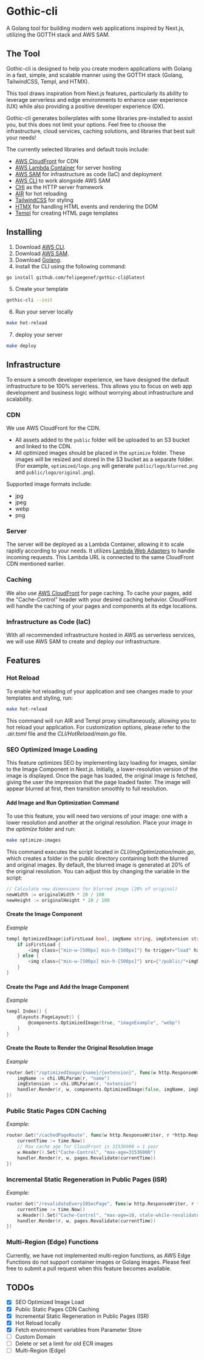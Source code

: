 # Gothic-cli

A Golang tool for building modern web applications inspired by Next.js, utilizing the GOTTH stack and AWS SAM.

## The Tool

Gothic-cli is designed to help you create modern applications with Golang in a fast, simple, and scalable manner using the GOTTH stack (Golang, TailwindCSS, Templ, and HTMX).

This tool draws inspiration from Next.js features, particularly its ability to leverage serverless and edge environments to enhance user experience (UX) while also providing a positive developer experience (DX).

Gothic-cli generates boilerplates with some libraries pre-installed to assist you, but this does not limit your options. Feel free to choose the infrastructure, cloud services, caching solutions, and libraries that best suit your needs!

The currently selected libraries and default tools include:

- [AWS CloudFront](https://aws.amazon.com/cloudfront/) for CDN
- [AWS Lambda Container](https://docs.aws.amazon.com/lambda/latest/dg/images-create.html) for server hosting
- [AWS SAM](https://docs.aws.amazon.com/serverless-application-model/latest/developerguide/install-sam-cli.html) for infrastructure as code (IaC) and deployment
- [AWS CLI](https://docs.aws.amazon.com/cli/latest/userguide/getting-started-install.html) to work alongside AWS SAM
- [CHI](https://go-chi.io) as the HTTP server framework
- [AIR](https://github.com/air-verse/air) for hot reloading
- [TailwindCSS](https://tailwindcss.com/) for styling
- [HTMX](https://htmx.org/) for handling HTML events and rendering the DOM
- [Templ](https://templ.guide/) for creating HTML page templates

## Installing

1. Download [AWS CLI](https://docs.aws.amazon.com/cli/latest/userguide/getting-started-install.html).
2. Download [AWS SAM](https://docs.aws.amazon.com/serverless-application-model/latest/developerguide/install-sam-cli.html).
3. Download [Golang](https://go.dev/doc/install).
4. Install the CLI using the following command:

```bash
go install github.com/felipegenef/gothic-cli@latest
```

5. Create your template

```bash
gothic-cli --init
```

6. Run your server locally

```bash
make hot-reload
```

7. deploy your server

```bash
make deploy
```

## Infrastructure

To ensure a smooth developer experience, we have designed the default infrastructure to be 100% serverless. This allows you to focus on web app development and business logic without worrying about infrastructure and scalability.

### CDN

We use AWS CloudFront for the CDN.

- All assets added to the `public` folder will be uploaded to an S3 bucket and linked to the CDN.
- All optimized images should be placed in the `optimize` folder. These images will be resized and stored in the S3 bucket as a separate folder. (For example, `optimized/logo.png` will generate `public/logo/blurred.png` and `public/logo/original.png`).

Supported image formats include:

- jpg
- jpeg
- webp
- png

### Server

The server will be deployed as a Lambda Container, allowing it to scale rapidly according to your needs. It utilizes [Lambda Web Adapters](https://github.com/awslabs/aws-lambda-web-adapter) to handle incoming requests. This Lambda URL is connected to the same CloudFront CDN mentioned earlier.

### Caching

We also use [AWS CloudFront](https://aws.amazon.com/cloudfront/) for page caching. To cache your pages, add the "Cache-Control" header with your desired caching behavior. CloudFront will handle the caching of your pages and components at its edge locations.

### Infrastructure as Code (IaC)

With all recommended infrastructure hosted in AWS as serverless services, we will use AWS SAM to create and deploy our infrastructure.

## Features

### Hot Reload

To enable hot reloading of your application and see changes made to your templates and styling, run:

```bash
make hot-reload
```

This command will run AIR and Templ proxy simultaneously, allowing you to hot reload your application. For customization options, please refer to the _.air.toml_ file and the _CLI/HotReload/main.go_ file.

### SEO Optimized Image Loading

This feature optimizes SEO by implementing lazy loading for images, similar to the Image Component in Next.js. Initially, a lower-resolution version of the image is displayed. Once the page has loaded, the original image is fetched, giving the user the impression that the page loaded faster. The image will appear blurred at first, then transition smoothly to full resolution.

#### Add Image and Run Optimization Command

To use this feature, you will need two versions of your image: one with a lower resolution and another at the original resolution. Place your image in the _optimize_ folder and run:

```bash
make optimize-images
```

This command executes the script located in _CLI/imgOptimization/main.go_, which creates a folder in the public directory containing both the blurred and original images. By default, the blurred image is generated at 20% of the original resolution. You can adjust this by changing the variable in the script:

```go
// Calculate new dimensions for blurred image (20% of original)
newWidth := originalWidth * 20 / 100
newHeight := originalHeight * 20 / 100
```

#### Create the Image Component

_Example_

```go
templ OptimizedImage(isFirstLoad bool, imgName string, imgExtension string) {
    if isFirstLoad {
        <img class={"min-w-[500px] min-h-[500px]"} hx-trigger="load" hx-swap="outerHTML" hx-get={"/optimizedImage/"+imgName+"/"+imgExtension} src={"/public/"+imgName+"/blurred."+imgExtension}/>
    } else {
        <img class={"min-w-[500px] min-h-[500px]"} src={"/public/"+imgName+"/original."+imgExtension}/>
    }
}
```

#### Create the Page and Add the Image Component

_Example_

```go
templ Index() {
    @layouts.PageLayout() {
        @components.OptimizedImage(true, "imageExample", "webp")
    }
}
```

#### Create the Route to Render the Original Resolution Image

_Example_

```go
router.Get("/optimizedImage/{name}/{extension}", func(w http.ResponseWriter, r *http.Request) {
    imgName := chi.URLParam(r, "name")
    imgExtension := chi.URLParam(r, "extension")
    handler.Render(r, w, components.OptimizedImage(false, imgName, imgExtension))
})
```

### Public Static Pages CDN Caching

_Example:_

```go
router.Get("/cachedPageRoute", func(w http.ResponseWriter, r *http.Request) {
    currentTime := time.Now()
    // Max cache age for CloudFront is 31536000 = 1 year
    w.Header().Set("Cache-Control", "max-age=31536000")
    handler.Render(r, w, pages.Revalidate(currentTime))
})
```

### Incremental Static Regeneration in Public Pages (ISR)

_Example:_

```go
router.Get("/revalidateEvery10SecPage", func(w http.ResponseWriter, r *http.Request) {
    currentTime := time.Now()
    w.Header().Set("Cache-Control", "max-age=10, stale-while-revalidate=10, stale-if-error=10")
    handler.Render(r, w, pages.Revalidate(currentTime))
})
```

### Multi-Region (Edge) Functions

Currently, we have not implemented multi-region functions, as AWS Edge Functions do not support container images or Golang images. Please feel free to submit a pull request when this feature becomes available.

## TODOs

- [x] SEO Optimized Image Load
- [x] Public Static Pages CDN Caching
- [x] Incremental Static Regeneration in Public Pages (ISR)
- [x] Hot Reload locally
- [x] Fetch environment variables from Parameter Store
- [ ] Custom Domain
- [ ] Delete or set a limit for old ECR images
- [ ] Multi-Region (Edge)
